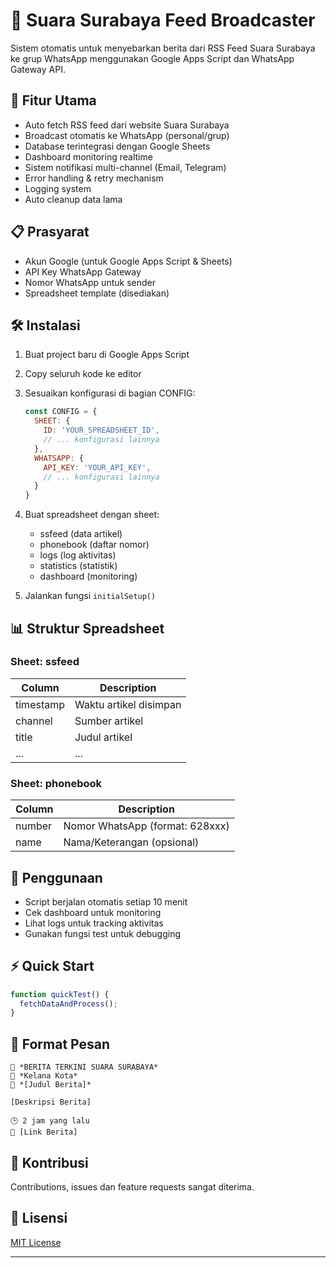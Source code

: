 # 📰 Suara Surabaya Feed Broadcaster

Sistem otomatis untuk menyebarkan berita dari RSS Feed Suara Surabaya ke grup WhatsApp menggunakan Google Apps Script dan WhatsApp Gateway API.

## 🌟 Fitur Utama
- Auto fetch RSS feed dari website Suara Surabaya
- Broadcast otomatis ke WhatsApp (personal/grup)
- Database terintegrasi dengan Google Sheets
- Dashboard monitoring realtime
- Sistem notifikasi multi-channel (Email, Telegram)
- Error handling & retry mechanism
- Logging system
- Auto cleanup data lama

## 📋 Prasyarat
- Akun Google (untuk Google Apps Script & Sheets)
- API Key WhatsApp Gateway
- Nomor WhatsApp untuk sender
- Spreadsheet template (disediakan)

## 🛠️ Instalasi
1. Buat project baru di Google Apps Script
2. Copy seluruh kode ke editor
3. Sesuaikan konfigurasi di bagian CONFIG:
   ```javascript
   const CONFIG = {
     SHEET: {
       ID: 'YOUR_SPREADSHEET_ID',
       // ... konfigurasi lainnya
     },
     WHATSAPP: {
       API_KEY: 'YOUR_API_KEY',
       // ... konfigurasi lainnya
     }
   }
   ```
4. Buat spreadsheet dengan sheet:
   - ssfeed (data artikel)
   - phonebook (daftar nomor)
   - logs (log aktivitas)
   - statistics (statistik)
   - dashboard (monitoring)

5. Jalankan fungsi `initialSetup()`

## 📊 Struktur Spreadsheet
### Sheet: ssfeed
| Column | Description |
|--------|-------------|
| timestamp | Waktu artikel disimpan |
| channel | Sumber artikel |
| title | Judul artikel |
| ... | ... |

### Sheet: phonebook
| Column | Description |
|--------|-------------|
| number | Nomor WhatsApp (format: 628xxx) |
| name | Nama/Keterangan (opsional) |

## 🔧 Penggunaan
- Script berjalan otomatis setiap 10 menit
- Cek dashboard untuk monitoring
- Lihat logs untuk tracking aktivitas
- Gunakan fungsi test untuk debugging

## ⚡ Quick Start
```javascript
function quickTest() {
  fetchDataAndProcess();
}
```

## 📝 Format Pesan
```
📰 *BERITA TERKINI SUARA SURABAYA*
🌆 *Kelana Kota*
📍 *[Judul Berita]*

[Deskripsi Berita]

🕒 2 jam yang lalu
🔗 [Link Berita]
```

## 🤝 Kontribusi
Contributions, issues dan feature requests sangat diterima.

## 📜 Lisensi
[MIT License](LICENSE)

---
